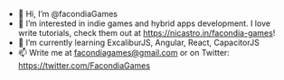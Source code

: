 - 👋 Hi, I’m @facondiaGames
- 👀 I’m interested in indie games and hybrid apps development. I love write tutorials, check them out at https://nicastro.in/facondia-games!
- 🌱 I’m currently learning ExcaliburJS, Angular, React, CapacitorJS
- 📫 Write me at facondiagames@gmail.com or on Twitter: https://twitter.com/FacondiaGames

<!---
facondiaGames/facondiaGames is a ✨ special ✨ repository because its `README.md` (this file) appears on your GitHub profile.
You can click the Preview link to take a look at your changes.
--->
